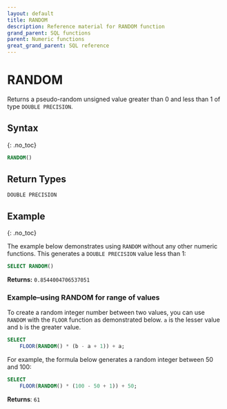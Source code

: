 ```yaml
---
layout: default
title: RANDOM
description: Reference material for RANDOM function
grand_parent: SQL functions
parent: Numeric functions
great_grand_parent: SQL reference
---
```


# RANDOM

Returns a pseudo-random unsigned value greater than 0 and less than 1 of type `DOUBLE PRECISION`.

## Syntax
{: .no_toc}

```sql
RANDOM()
```
## Return Types
`DOUBLE PRECISION`

## Example
{: .no_toc}

The example below demonstrates using `RANDOM` without any other numeric functions. This generates a `DOUBLE PRECISION` value less than 1:

```sql
SELECT RANDOM()
```

**Returns:** `0.8544004706537051`

### Example&ndash;using RANDOM for range of values 

To create a random integer number between two values, you can use `RANDOM` with the `FLOOR` function as demonstrated below. `a` is the lesser value and `b` is the greater value.

```sql
SELECT
	FLOOR(RANDOM() * (b - a + 1)) + a;
```

For example, the formula below generates a random integer between 50 and 100:&#x20;

```sql
SELECT
	FLOOR(RANDOM() * (100 - 50 + 1)) + 50;
```

**Returns**: `61`
